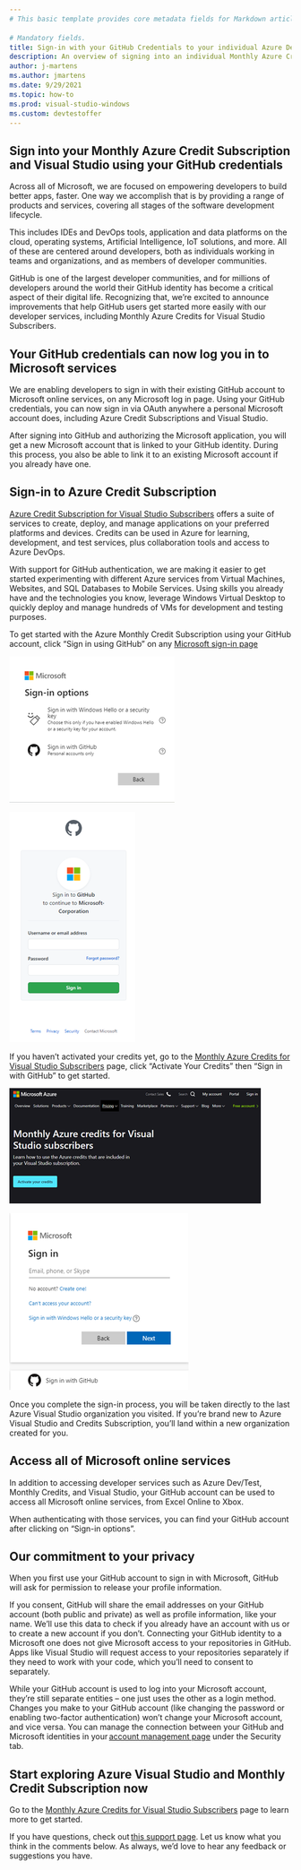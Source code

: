 ```yaml
---
# This basic template provides core metadata fields for Markdown articles on docs.microsoft.com.

# Mandatory fields.
title: Sign-in with your GitHub Credentials to your individual Azure Dev/Test credit subscription.
description: An overview of signing into an individual Monthly Azure Credit Subscription using GitHub credentials. Includes how to activate individual developer Azure Credits.
author: j-martens
ms.author: jmartens
ms.date: 9/29/2021
ms.topic: how-to
ms.prod: visual-studio-windows
ms.custom: devtestoffer
---
```

## Sign into your Monthly Azure Credit Subscription and Visual Studio using your GitHub credentials 

Across all of Microsoft, we are focused on empowering developers to build better apps, faster. One way we accomplish that is by providing a range of products and services, covering all stages of the software development lifecycle.  

This includes IDEs and DevOps tools, application and data platforms on the cloud, operating systems, Artificial Intelligence, IoT solutions, and more. All of these are centered around developers, both as individuals working in teams and organizations, and as members of developer communities.  

GitHub is one of the largest developer communities, and for millions of developers around the world their GitHub identity has become a critical aspect of their digital life. Recognizing that, we’re excited to announce improvements that help GitHub users get started more easily with our developer services, including Monthly Azure Credits for Visual Studio Subscribers.  

## Your GitHub credentials can now log you in to Microsoft services  

We are enabling developers to sign in with their existing GitHub account to Microsoft online services, on any Microsoft log in page. Using your GitHub credentials, you can now sign in via OAuth anywhere a personal Microsoft account does, including Azure Credit Subscriptions and Visual Studio.  

After signing into GitHub and authorizing the Microsoft application, you will get a new Microsoft account that is linked to your GitHub identity. During this process, you also be able to link it to an existing Microsoft account if you already have one.  

## Sign-in to Azure Credit Subscription  

[Azure Credit Subscription for Visual Studio Subscribers](https://azure.microsoft.com/en-us/pricing/member-offers/credit-for-visual-studio-subscribers) offers a suite of services to create, deploy, and manage applications on your preferred platforms and devices. Credits can be used in Azure for learning, development, and test services, plus collaboration tools and access to Azure DevOps.  

With support for GitHub authentication, we are making it easier to get started experimenting with different Azure services from Virtual Machines, Websites, and SQL Databases to Mobile Services. Using skills you already have and the technologies you know, leverage Windows Virtual Desktop to quickly deploy and manage hundreds of VMs for development and testing purposes. 

To get started with the Azure Monthly Credit Subscription using your GitHub account, click “Sign in using GitHub” on any [Microsoft sign-in page](https://login.microsoftonline.com)  

![Screenshot of the sign in options page .](images/signin.png "Sign in options page.")  

![Screenshot of the Microsoft sign into Github to continue to Microsoft-Corporation.](images/mssignin.png "Sign into Github to continue to Microsoft-Corporation.")  

If you haven’t activated your credits yet, go to the [Monthly Azure Credits for Visual Studio Subscribers](https://azure.microsoft.com/en-us/pricing/member-offers/credit-for-visual-studio-subscribers) page, click “Activate Your Credits” then “Sign in with GitHub” to get started.  

![Screenshot of Monthly Azure credits for Visual Studio subscribers page.](images/activatecredits.png "Activate your credits.")  

![Screenshot of a Microsoft account sign in page.](images/signinwithgithub.png "Sign in with Email, phone, or Skype.")  

Once you complete the sign-in process, you will be taken directly to the last Azure Visual Studio organization you visited. If you’re brand new to Azure Visual Studio and Credits Subscription, you’ll land within a new organization created for you.  

## Access all of Microsoft online services  

In addition to accessing developer services such as Azure Dev/Test, Monthly Credits, and Visual Studio, your GitHub account can be used to access all Microsoft online services, from Excel Online to Xbox.  

When authenticating with those services, you can find your GitHub account after clicking on “Sign-in options”.  

## Our commitment to your privacy  

When you first use your GitHub account to sign in with Microsoft, GitHub will ask for permission to release your profile information.  

If you consent, GitHub will share the email addresses on your GitHub account (both public and private) as well as profile information, like your name. We’ll use this data to check if you already have an account with us or to create a new account if you don’t. Connecting your GitHub identity to a Microsoft one does not give Microsoft access to your repositories in GitHub. Apps like Visual Studio will request access to your repositories separately if they need to work with your code, which you’ll need to consent to separately.  

While your GitHub account is used to log into your Microsoft account, they’re still separate entities – one just uses the other as a login method. Changes you make to your GitHub account (like changing the password or enabling two-factor authentication) won’t change your Microsoft account, and vice versa. You can manage the connection between your GitHub and Microsoft identities in your [account management page](https://account.live.com/proofs/manage/) under the Security tab.  

## Start exploring Azure Visual Studio and Monthly Credit Subscription now  

Go to the [Monthly Azure Credits for Visual Studio Subscribers](https://azure.microsoft.com/en-us/pricing/member-offers/credit-for-visual-studio-subscribers/) page to learn more to get started.  

If you have questions, check out [this support page](https://support.microsoft.com/en-us/help/4501231/microsoft-account-link-your-github-account). Let us know what you think in the comments below. As always, we’d love to hear any feedback or suggestions you have.